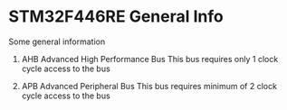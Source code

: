# STM32F446RE General Info
Some general information

1. AHB
    Advanced High Performance Bus
    This bus requires only 1 clock cycle access to the bus

1. APB
    Advanced Peripheral Bus
    This bus requires minimum of 2 clock cycle access to the bus